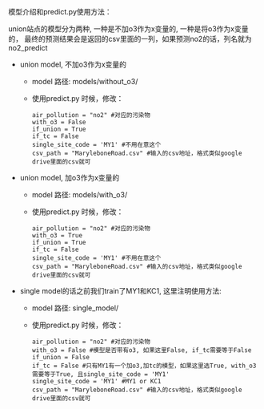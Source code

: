 模型介绍和predict.py使用方法：

union站点的模型分为两种, 一种是不加o3作为x变量的, 一种是将o3作为x变量的，
最终的预测结果会是返回的csv里面的一列，如果预测no2的话，列名就为no2_predict

- union model, 不加o3作为x变量的
  - model 路径: models/without_o3/
  - 使用predict.py 时候，修改：

    ```
    air_pollution = "no2" #对应的污染物
    with_o3 = False
    if_union = True
    if_tc = False
    single_site_code = 'MY1' #不用在意这个
    csv_path = "MaryleboneRoad.csv" #输入的csv地址，格式类似google drive里面的csv就可
    ```


- union model, 加o3作为x变量的
  - model 路径: models/with_o3/
  - 使用predict.py 时候，修改：

    ```
    air_pollution = "no2" #对应的污染物
    with_o3 = True
    if_union = True
    if_tc = False
    single_site_code = 'MY1' #不用在意这个
    csv_path = "MaryleboneRoad.csv" #输入的csv地址，格式类似google drive里面的csv就可
    ```


- single model的话之前我们train了MY1和KC1, 这里注明使用方法: 
  - model 路径: single_model/
  - 使用predict.py 时候，修改：

    ```
    air_pollution = "no2" #对应的污染物
    with_o3 = False #模型是否带有o3, 如果这里False, if_tc需要等于False
    if_union = False
    if_tc = False #只有MY1有一个加o3,加tc的模型，如果这里选True, with_o3需要等于True, 且single_site_code = 'MY1'
    single_site_code = 'MY1' #MY1 or KC1
    csv_path = "MaryleboneRoad.csv" #输入的csv地址，格式类似google drive里面的csv就可
    ```
